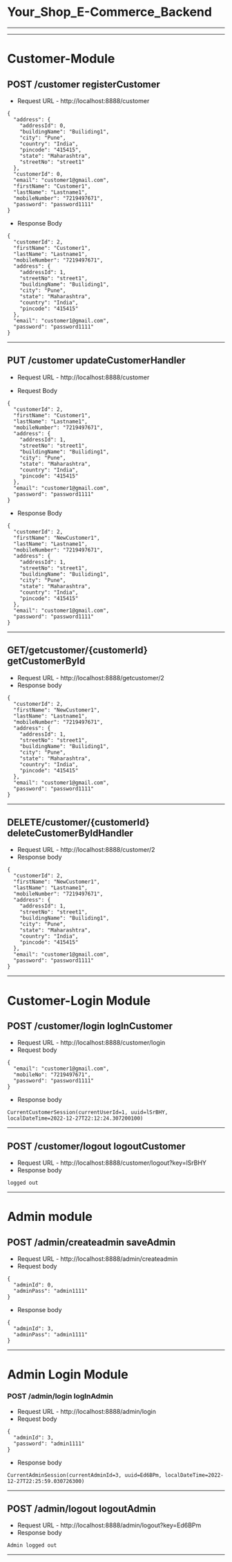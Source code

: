 # Your_Shop_E-Commerce_Backend

---
---
# Customer-Module

## POST ​/customer registerCustomer
- Request URL - http://localhost:8888/customer

```
{
  "address": {
    "addressId": 0,
    "buildingName": "Builiding1",
    "city": "Pune",
    "country": "India",
    "pincode": "415415",
    "state": "Maharashtra",
    "streetNo": "street1"
  },
  "customerId": 0,
  "email": "customer1@gmail.com",
  "firstName": "Customer1",
  "lastName": "Lastname1",
  "mobileNumber": "7219497671",
  "password": "password1111"
}
```
- Response Body
```
{
  "customerId": 2,
  "firstName": "Customer1",
  "lastName": "Lastname1",
  "mobileNumber": "7219497671",
  "address": {
    "addressId": 1,
    "streetNo": "street1",
    "buildingName": "Builiding1",
    "city": "Pune",
    "state": "Maharashtra",
    "country": "India",
    "pincode": "415415"
  },
  "email": "customer1@gmail.com",
  "password": "password1111"
}
```
---
## PUT ​/customer updateCustomerHandler
- Request URL - http://localhost:8888/customer

- Request Body
```
{
  "customerId": 2,
  "firstName": "Customer1",
  "lastName": "Lastname1",
  "mobileNumber": "7219497671",
  "address": {
    "addressId": 1,
    "streetNo": "street1",
    "buildingName": "Builiding1",
    "city": "Pune",
    "state": "Maharashtra",
    "country": "India",
    "pincode": "415415"
  },
  "email": "customer1@gmail.com",
  "password": "password1111"
}
```
- Response Body
```
{
  "customerId": 2,
  "firstName": "NewCustomer1",
  "lastName": "Lastname1",
  "mobileNumber": "7219497671",
  "address": {
    "addressId": 1,
    "streetNo": "street1",
    "buildingName": "Builiding1",
    "city": "Pune",
    "state": "Maharashtra",
    "country": "India",
    "pincode": "415415"
  },
  "email": "customer1@gmail.com",
  "password": "password1111"
}
```
---
## GET ​/getcustomer​/{customerId} getCustomerById
- Request URL - http://localhost:8888/getcustomer/2
- Response body
```
{
  "customerId": 2,
  "firstName": "NewCustomer1",
  "lastName": "Lastname1",
  "mobileNumber": "7219497671",
  "address": {
    "addressId": 1,
    "streetNo": "street1",
    "buildingName": "Builiding1",
    "city": "Pune",
    "state": "Maharashtra",
    "country": "India",
    "pincode": "415415"
  },
  "email": "customer1@gmail.com",
  "password": "password1111"
}
```
---
## DELETE ​/customer​/{customerId} deleteCustomerByIdHandler
- Request URL - http://localhost:8888/customer/2
- Response body


```
{
  "customerId": 2,
  "firstName": "NewCustomer1",
  "lastName": "Lastname1",
  "mobileNumber": "7219497671",
  "address": {
    "addressId": 1,
    "streetNo": "street1",
    "buildingName": "Builiding1",
    "city": "Pune",
    "state": "Maharashtra",
    "country": "India",
    "pincode": "415415"
  },
  "email": "customer1@gmail.com",
  "password": "password1111"
}
```
---
# Customer-Login Module

## POST ​/customer​/login logInCustomer
- Request URL - http://localhost:8888/customer/login
- Request body
```
{
  "email": "customer1@gmail.com",
  "mobileNo": "7219497671",
  "password": "password1111"
}
```
- Response body
```
CurrentCustomerSession(currentUserId=1, uuid=lSrBHY, localDateTime=2022-12-27T22:12:24.307200100)
```
---
## POST ​/customer​/logout logoutCustomer
- Request URL - http://localhost:8888/customer/logout?key=lSrBHY
- Response body 
```
logged out
```
---

# Admin module 

## POST /admin​/createadmin saveAdmin
- Request URL - http://localhost:8888/admin/createadmin
- Request body
```
{
  "adminId": 0,
  "adminPass": "admin1111"
}
```
- Response body
```
{
  "adminId": 3,
  "adminPass": "admin1111"
}
```
---

# Admin Login Module

### POST ​/admin​/login logInAdmin
- Request URL - http://localhost:8888/admin/login
- Request body
```
{
  "adminId": 3,
  "password": "admin1111"
}
```
- Response body
```
CurrentAdminSession(currentAdminId=3, uuid=Ed6BPm, localDateTime=2022-12-27T22:25:59.030726300)
```
---

## POST ​/admin​/logout logoutAdmin
- Request URL - http://localhost:8888/admin/logout?key=Ed6BPm
- Response body
```
Admin logged out
```
---